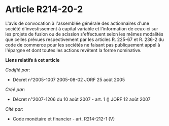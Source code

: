 # Article R214-20-2

L'avis de convocation à l'assemblée générale des actionnaires d'une société d'investissement à capital variable et
l'information de ceux-ci sur les projets de fusion ou de scission s'effectuent selon les mêmes modalités que celles prévues
respectivement par les articles R. 225-67 et R. 236-2 du code de commerce pour les sociétés ne faisant pas publiquement appel
à l'épargne et dont toutes les actions revêtent la forme nominative.

**Liens relatifs à cet article**

_Codifié par_:

  - Décret n°2005-1007 2005-08-02 JORF 25 août 2005

_Créé par_:

  - Décret n°2007-1206 du 10 août 2007 - art. 1 () JORF 12 août 2007

_Cité par_:

  - Code monétaire et financier - art. R214-212-1 (V)
